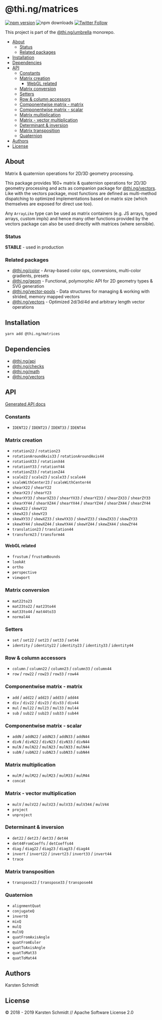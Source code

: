 <!-- This file is generated - DO NOT EDIT! -->

# @thi.ng/matrices

[![npm version](https://img.shields.io/npm/v/@thi.ng/matrices.svg)](https://www.npmjs.com/package/@thi.ng/matrices)
![npm downloads](https://img.shields.io/npm/dm/@thi.ng/matrices.svg)
[![Twitter Follow](https://img.shields.io/twitter/follow/thing_umbrella.svg?style=flat-square&label=twitter)](https://twitter.com/thing_umbrella)

This project is part of the
[@thi.ng/umbrella](https://github.com/thi-ng/umbrella/) monorepo.

- [About](#about)
  - [Status](#status)
  - [Related packages](#related-packages)
- [Installation](#installation)
- [Dependencies](#dependencies)
- [API](#api)
  - [Constants](#constants)
  - [Matrix creation](#matrix-creation)
    - [WebGL related](#webgl-related)
  - [Matrix conversion](#matrix-conversion)
  - [Setters](#setters)
  - [Row & column accessors](#row---column-accessors)
  - [Componentwise matrix - matrix](#componentwise-matrix---matrix)
  - [Componentwise matrix - scalar](#componentwise-matrix---scalar)
  - [Matrix multiplication](#matrix-multiplication)
  - [Matrix - vector multiplication](#matrix---vector-multiplication)
  - [Determinant & inversion](#determinant---inversion)
  - [Matrix transposition](#matrix-transposition)
  - [Quaternion](#quaternion)
- [Authors](#authors)
- [License](#license)

## About

Matrix & quaternion operations for 2D/3D geometry processing.

This package provides 160+ matrix & quaternion operations for 2D/3D
geometry processing and acts as companion package for
[@thi.ng/vectors](https://github.com/thi-ng/umbrella/tree/master/packages/vectors).
Like with the vectors package, most functions are defined as
multi-method dispatching to optimized implementations based on matrix
size (which themselves are exposed for direct use too).

Any `ArrayLike` type can be used as matrix containers (e.g. JS arrays,
typed arrays, custom impls) and hence many other functions provided by
the vectors package can also be used directly with matrices (where
sensible).

### Status

**STABLE** - used in production

### Related packages

- [@thi.ng/color](https://github.com/thi-ng/umbrella/tree/master/packages/color) - Array-based color ops, conversions, multi-color gradients, presets
- [@thi.ng/geom](https://github.com/thi-ng/umbrella/tree/master/packages/geom) - Functional, polymorphic API for 2D geometry types & SVG generation
- [@thi.ng/vector-pools](https://github.com/thi-ng/umbrella/tree/master/packages/vector-pools) - Data structures for managing & working with strided, memory mapped vectors
- [@thi.ng/vectors](https://github.com/thi-ng/umbrella/tree/master/packages/vectors) - Optimized 2d/3d/4d and arbitrary length vector operations

## Installation

```bash
yarn add @thi.ng/matrices
```

## Dependencies

- [@thi.ng/api](https://github.com/thi-ng/umbrella/tree/master/packages/api)
- [@thi.ng/checks](https://github.com/thi-ng/umbrella/tree/master/packages/checks)
- [@thi.ng/math](https://github.com/thi-ng/umbrella/tree/master/packages/math)
- [@thi.ng/vectors](https://github.com/thi-ng/umbrella/tree/master/packages/vectors)

## API

[Generated API docs](https://docs.thi.ng/umbrella/matrices/)

### Constants

- `IDENT22` / `IDENT23` / `IDENT33` / `IDENT44`

### Matrix creation

- `rotation22` / `rotation23`
- `rotationAroundAxis33` / `rotationAroundAxis44`
- `rotationX33` / `rotationX44`
- `rotationY33` / `rotationY44`
- `rotationZ33` / `rotationZ44`
- `scale22` / `scale23` / `scale33` / `scale44`
- `scaleWithCenter23` / `scaleWithCenter44`
- `shearX22` / `shearY22`
- `shearX23` / `shearY23`
- `shearXY33` / `shearXZ33` / `shearYX33` / `shearYZ33` / `shearZX33` / `shearZY33`
- `shearXY44` / `shearXZ44` / `shearYX44` / `shearYZ44` / `shearZX44` / `shearZY44`
- `skewX22` / `skewY22`
- `skewX23` / `skewY23`
- `skewXY33` / `skewXZ33` / `skewYX33` / `skewYZ33` / `skewZX33` / `skewZY33`
- `skewXY44` / `skewXZ44` / `skewYX44` / `skewYZ44` / `skewZX44` / `skewZY44`
- `translation23` / `translation44`
- `transform23` / `transform44`

#### WebGL related

- `frustum` / `frustumBounds`
- `lookAt`
- `ortho`
- `perspective`
- `viewport`

### Matrix conversion

- `mat22to23`
- `mat23to22` / `mat23to44`
- `mat33to44` / `mat44to33`
- `normal44`

### Setters

- `set` / `set22` / `set23` / `set33` / `set44`
- `identity` / `identity22` / `identity23` / `identity33` / `identity44`

### Row & column accessors

- `column` / `column22` / `column23` / `column33` / `column44`
- `row` / `row22` / `row23` / `row33` / `row44`

### Componentwise matrix - matrix

- `add` / `add22` / `add23` / `add33` / `add44`
- `div` / `div22` / `div23` / `div33` / `div44`
- `mul` / `mul22` / `mul23` / `mul33` / `mul44`
- `sub` / `sub22` / `sub23` / `sub33` / `sub44`

### Componentwise matrix - scalar

- `addN` / `addN22` / `addN23` / `addN33` / `addN44`
- `divN` / `divN22` / `divN23` / `divN33` / `divN44`
- `mulN` / `mulN22` / `mulN23` / `mulN33` / `mulN44`
- `subN` / `subN22` / `subN23` / `subN33` / `subN44`

### Matrix multiplication

- `mulM` / `mulM22` / `mulM23` / `mulM33` / `mulM44`
- `concat`

### Matrix - vector multiplication

- `mulV` / `mulV22` / `mulV23` / `mulV33` / `mulV344` / `mulV44`
- `project`
- `unproject`

### Determinant & inversion

- `det22` / `det23` / `det33` / `det44`
- `det44FromCoeffs` / `detCoeffs44`
- `diag` / `diag22` / `diag23` / `diag33` / `diag44`
- `invert` / `invert22` / `invert23` / `invert33` / `invert44`
- `trace`

### Matrix transposition

- `transpose22` / `transpose33` / `transpose44`

### Quaternion

- `alignmentQuat`
- `conjugateQ`
- `invertQ`
- `mixQ`
- `mulQ`
- `mulVQ`
- `quatFromAxisAngle`
- `quatFromEuler`
- `quatToAxisAngle`
- `quatToMat33`
- `quatToMat44`

## Authors

Karsten Schmidt

## License

&copy; 2018 - 2019 Karsten Schmidt // Apache Software License 2.0
